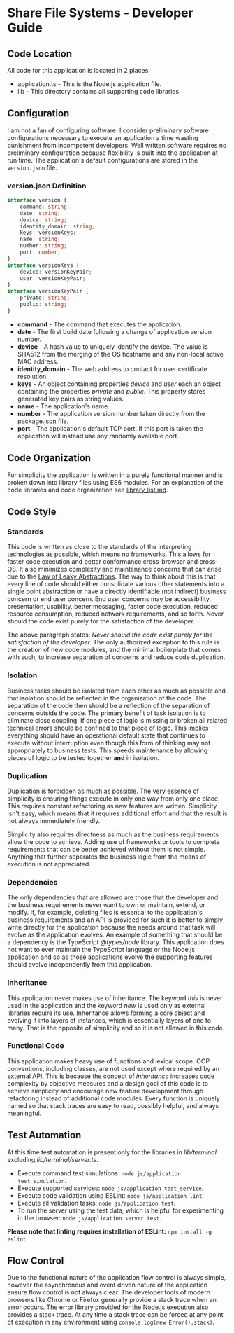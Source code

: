 <!-- documentation/developer_guide - A quick overview of the technical aspects for jumping to the project with a goal of extending the code. -->

# Share File Systems - Developer Guide

## Code Location
All code for this application is located in 2 places:
* application.ts - This is the Node.js application file.
* lib - This directory contains all supporting code libraries

## Configuration
I am not a fan of configuring software.  I consider preliminary software configurations necessary to execute an application a time wasting punishment from incompetent developers.  Well written software requires no preliminary configuration because flexibility is built into the application at run time.  The application's default configurations are stored in the `version.json` file.

### version.json Definition

```typescript
interface version {
    command: string;
    date: string;
    device: string;
    identity_domain: string;
    keys: versionKeys;
    name: string;
    number: string;
    port: number;
}
interface versionKeys {
    device: versionKeyPair;
    user: versionKeyPair;
}
interface versionKeyPair {
    private: string;
    public: string;
}
```

* **command** - The command that executes the application.
* **date** - The first build date following a change of application version number.
* **device** - A hash value to uniquely identify the device.  The value is SHA512 from the merging of the OS hostname and any non-local active MAC address.
* **identity_domain** - The web address to contact for user certificate resolution.
* **keys** - An object containing properties *device* and *user* each an object containing the properties *private* and *public*. This property stores generated key pairs as string values.
* **name** - The application's name.
* **number** - The application version number taken directly from the package.json file.
* **port** - The application's default TCP port.  If this port is taken the application will instead use any randomly available port.

## Code Organization
For simplicity the application is written in a purely functional manner and is broken down into library files using ES6 modules.  For an explanation of the code libraries and code organization see [library_list.md](library_list.md).

## Code Style
### Standards
This code is written as close to the standards of the interpreting technologies as possible, which means no frameworks.  This allows for faster code execution and better conformance cross-browser and cross-OS.  It also minimizes complexity and maintenance concerns that can arise due to the [Law of Leaky Abstractions](https://en.wikipedia.org/wiki/Leaky_abstraction).  The way to think about this is that every line of code should either consolidate various other statements into a single point abstraction or have a directly identifiable (not indirect) business concern or end user concern.  End user concerns may be accessibility, presentation, usability, better messaging, faster code execution, reduced resource consumption, reduced network requirements, and so forth.  Never should the code exist purely for the satisfaction of the developer.

The above paragraph states: *Never should the code exist purely for the satisfaction of the developer.*  The only authorized exception to this rule is the creation of new code modules, and the minimal boilerplate that comes with such, to increase separation of concerns and reduce code duplication.

### Isolation
Business tasks should be isolated from each other as much as possible and that isolation should be reflected in the organization of the code.  The separation of the code then should be a reflection of the separation of concerns outside the code.  The primary benefit of task isolation is to eliminate close coupling.  If one piece of logic is missing or broken all related technical errors should be confined to that piece of logic.  This implies everything should have an operational default state that continues to execute without interruption even though this form of thinking may not appropriately to business tests.  This speeds maintenance by allowing pieces of logic to be tested together **and** in isolation.

### Duplication
Duplication is forbidden as much as possible.  The very essence of simplicity is ensuring things execute in only one way from only one place.  This requires constant refactoring as new features are written.  Simplicity isn't easy, which means that it requires additional effort and that the result is not always immediately friendly.

Simplicity also requires directness as much as the business requirements allow the code to achieve.  Adding use of frameworks or tools to complete requirements that can be better achieved without them is not simple.  Anything that further separates the business logic from the means of execution is not appreciated.

### Dependencies
The only dependencies that are allowed are those that the developer and the business requirements never want to own or maintain, extend, or modify.  If, for example, deleting files is essential to the application's business requirements and an API is provided for such it is better to simply write directly for the application because the needs around that task will evolve as the application evolves.  An example of something that should be a dependency is the TypeScript *@types/node* library.  This application does not want to ever maintain the TypeScript language or the Node.js application and so as those applications evolve the supporting features should evolve independently from this application.

### Inheritance
This application never makes use of inheritance.  The keyword *this* is never used in the application and the keyword *new* is used only as external libraries require its use.  Inheritance allows forming a core object and evolving it into layers of instances, which is essentially layers of one to many.  That is the opposite of simplicity and so it is not allowed in this code.

### Functional Code
This application makes heavy use of functions and lexical scope.  OOP conventions, including classes, are not used except where required by an external API.  This is because the concept of *inheritance* increases code complexity by objective measures and a design goal of this code is to achieve simplicity and encourage new feature development through refactoring instead of additional code modules.  Every function is uniquely named so that stack traces are easy to read, possibly helpful, and always meaningful.

## Test Automation
At this time test automation is present only for the libraries in *lib/terminal* excluding *lib/terminal/server.ts*.

* Execute command test simulations: `node js/application test_simulation`.
* Execute supported services: `node js/application test_service`.
* Execute code validation using ESLint: `node js/application lint`.
* Execute all validation tasks: `node js/application test`.
* To run the server using the test data, which is helpful for experimenting in the browser: `node js/application server test`.

**Please note that linting requires installation of ESLint:** `npm install -g eslint`.

## Flow Control
Due to the functional nature of the application flow control is always simple, however the asynchronous and event driven nature of the application ensure flow control is not always clear.  The developer tools of modern browsers like Chrome or Firefox generally provide a stack trace when an error occurs.  The error library provided for the Node.js execution also provides a stack trace.  At any time a stack trace can be forced at any point of execution in any environment using `console.log(new Error().stack)`.